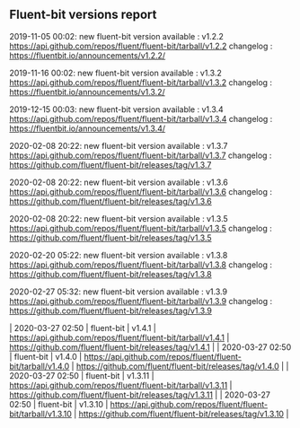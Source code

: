 ## Fluent-bit versions report

2019-11-05 00:02: new fluent-bit version available : v1.2.2 https://api.github.com/repos/fluent/fluent-bit/tarball/v1.2.2 changelog : https://fluentbit.io/announcements/v1.2.2/

2019-11-16 00:02: new fluent-bit version available : v1.3.2 https://api.github.com/repos/fluent/fluent-bit/tarball/v1.3.2 changelog : https://fluentbit.io/announcements/v1.3.2/

2019-12-15 00:03: new fluent-bit version available : v1.3.4 https://api.github.com/repos/fluent/fluent-bit/tarball/v1.3.4 changelog : https://fluentbit.io/announcements/v1.3.4/

2020-02-08 20:22: new fluent-bit version available : v1.3.7 https://api.github.com/repos/fluent/fluent-bit/tarball/v1.3.7 changelog : https://github.com/fluent/fluent-bit/releases/tag/v1.3.7

2020-02-08 20:22: new fluent-bit version available : v1.3.6 https://api.github.com/repos/fluent/fluent-bit/tarball/v1.3.6 changelog : https://github.com/fluent/fluent-bit/releases/tag/v1.3.6

2020-02-08 20:22: new fluent-bit version available : v1.3.5 https://api.github.com/repos/fluent/fluent-bit/tarball/v1.3.5 changelog : https://github.com/fluent/fluent-bit/releases/tag/v1.3.5

2020-02-20 05:22: new fluent-bit version available : v1.3.8 https://api.github.com/repos/fluent/fluent-bit/tarball/v1.3.8 changelog : https://github.com/fluent/fluent-bit/releases/tag/v1.3.8

2020-02-27 05:32: new fluent-bit version available : v1.3.9 https://api.github.com/repos/fluent/fluent-bit/tarball/v1.3.9 changelog : https://github.com/fluent/fluent-bit/releases/tag/v1.3.9

| 2020-03-27 02:50 | fluent-bit | v1.4.1 | https://api.github.com/repos/fluent/fluent-bit/tarball/v1.4.1 | https://github.com/fluent/fluent-bit/releases/tag/v1.4.1 |
| 2020-03-27 02:50 | fluent-bit | v1.4.0 | https://api.github.com/repos/fluent/fluent-bit/tarball/v1.4.0 | https://github.com/fluent/fluent-bit/releases/tag/v1.4.0 |
| 2020-03-27 02:50 | fluent-bit | v1.3.11 | https://api.github.com/repos/fluent/fluent-bit/tarball/v1.3.11 | https://github.com/fluent/fluent-bit/releases/tag/v1.3.11 |
| 2020-03-27 02:50 | fluent-bit | v1.3.10 | https://api.github.com/repos/fluent/fluent-bit/tarball/v1.3.10 | https://github.com/fluent/fluent-bit/releases/tag/v1.3.10 |

